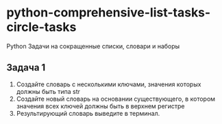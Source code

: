 # python-comprehensive-list-tasks-circle-tasks
Python Задачи на сокращенные списки, словари и наборы

## Задача 1 
1. Создайте словарь с несколькими ключами, значения которых должны быть типа str
2. Создайте новый словарь на основании существующего, в котором значения всех
ключей должны быть в верхнем регистре
3. Результирующий словарь выведите в терминал.
